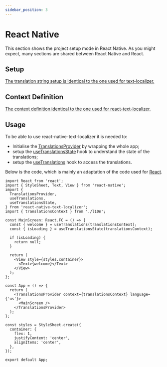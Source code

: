 ```yaml
---
sidebar_position: 3
---
```


# React Native

This section shows the project setup mode in React Native. As you might expect, many sections are shared between React Native and React.

## Setup

[The translation string setup is identical to the one used for text-localizer.](/docs/basic-tutorial/js-ts/setup)

## Context Definition

[The context definition identical to the one used for react-text-localizer.](/docs/basic-tutorial/react#context-definition)

## Usage

To be able to use react-native-text-localizer it is needed to:

- Initialise the [TranslationsProvider](/docs/api-reference/react/translations-provider) by wrapping the whole app;
- setup the [useTranslationsState](/docs/api-reference/react/hooks/use-translations-state) hook to understand the state of the translations;
- setup the [useTranslations](/docs/api-reference/react/hooks/use-translations) hook to access the translations.

Below is the code, which is mainly an adaptation of the code used for [React](/docs/basic-tutorial/react#hooks).

```tsx title="src/App.tsx"
import React from 'react';
import { StyleSheet, Text, View } from 'react-native';
import {
  TranslationsProvider,
  useTranslations,
  useTranslationsState,
} from 'react-native-text-localizer';
import { translationsContext } from './l10n';

const MainScreen: React.FC = () => {
  const { welcome } = useTranslations(translationsContext);
  const { isLoading } = useTranslationsState(translationsContext);

  if (isLoading) {
    return null;
  }

  return (
    <View style={styles.container}>
      <Text>{welcome}</Text>
    </View>
  );
};

const App = () => {
  return (
    <TranslationsProvider context={translationsContext} language={'us'}>
      <MainScreen />
    </TranslationsProvider>
  );
};

const styles = StyleSheet.create({
  container: {
    flex: 1,
    justifyContent: 'center',
    alignItems: 'center',
  },
});

export default App;
```
